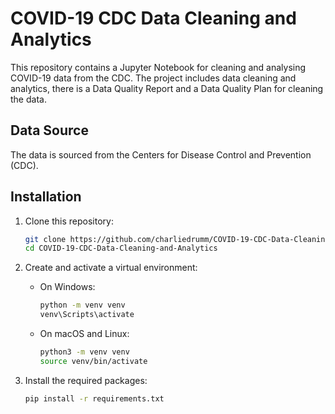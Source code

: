 # COVID-19 CDC Data Cleaning and Analytics

This repository contains a Jupyter Notebook for cleaning and analysing COVID-19 data from the CDC. The project includes data cleaning and analytics, there is a Data Quality Report and a Data Quality Plan for cleaning the data.

## Data Source

The data is sourced from the Centers for Disease Control and Prevention (CDC).

## Installation

1. Clone this repository:
   ```bash
   git clone https://github.com/charliedrumm/COVID-19-CDC-Data-Cleaning-and-Analytics.git
   cd COVID-19-CDC-Data-Cleaning-and-Analytics


2. Create and activate a virtual environment:
   - On Windows:
     ```bash
     python -m venv venv
     venv\Scripts\activate
     ```
   - On macOS and Linux:
     ```bash
     python3 -m venv venv
     source venv/bin/activate
     ```

3. Install the required packages:
   ```bash
   pip install -r requirements.txt
 
